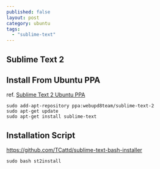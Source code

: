 ```yaml
---
published: false
layout: post
category: ubuntu
tags: 
  - "sublime-text"
---
```


## Sublime Text 2

## Install From Ubuntu PPA
ref. [Sublime Text 2 Ubuntu PPA](http://www.webupd8.org/2011/03/sublime-text-2-ubuntu-ppa.html)

    sudo add-apt-repository ppa:webupd8team/sublime-text-2
    sudo apt-get update
    sudo apt-get install sublime-text

## Installation Script
https://github.com/TCattd/sublime-text-bash-installer

    sudo bash st2install
